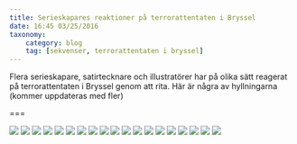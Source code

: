 ```yaml
---
title: Serieskapares reaktioner på terrorattentaten i Bryssel
date: 16:45 03/25/2016
taxonomy:
    category: blog
    tag: [sekvenser, terrorattentaten i bryssel]
---
```

Flera serieskapare, satirtecknare och illustratörer har på olika sätt reagerat på terrorattentaten i Bryssel genom att rita. Här är några av hyllningarna (kommer uppdateras med fler)

===

![](anton-emdin.jpg)
![](CeNljAnWsAEdqbQ.jpg)
![](francesco-francavilla.jpg)
![](hommage-bruxelles-22-mars-k.jpg)
![](hommage-bruxelles-22-mars-laurel-2.jpg)
![](hommage-bruxelles-22-mars-n.jpg)
![](hommage-bruxelles-22-mars-p.jpg)
![](hommage-bruxelles-22-mars-r.jpg)
![](hommage-bruxelles-22-mars-v.jpg)
![](hommage-bruxelles--cris-.jpg)
![](hommage-bruxelles-dessin-marc-steiner.jpg)
![](hommage-bruxelles-didier-gi.jpg)
![](hommage-bruxelles-gilson.jpg)
![](hommage-bruxelles-godi.jpg)
![](tabary-lisible.jpg)
![](uri-fink.jpg)
![](10294512_10208244280732140_5986829419382594158_n.jpg)
![](11108865_572363276255060_3842098579233553900_n.jpg)
![](10294512_10208244280732140_5986829419382594158_n.jpg)
